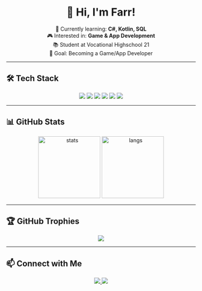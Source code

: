 <h1 align="center">👋 Hi, I'm Farr!</h1>

<p align="center">
  🔭 Currently learning: <b>C#, Kotlin, SQL</b><br>
  🎮 Interested in: <b>Game & App Development</b><br>
  📚 Student at Vocational Highschool 21<br>
  🚀 Goal: Becoming a Game/App Developer
</p>

---

## 🛠️ Tech Stack
<p align="center">
  <img src="https://img.shields.io/badge/-C%23-239120?style=for-the-badge&logo=c-sharp&logoColor=white" />
  <img src="https://img.shields.io/badge/-.NET-512BD4?style=for-the-badge&logo=dotnet&logoColor=white" />
  <img src="https://img.shields.io/badge/-Kotlin-0095D5?style=for-the-badge&logo=kotlin&logoColor=white" />
  <img src="https://img.shields.io/badge/-Android%20Studio-3DDC84?style=for-the-badge&logo=android-studio&logoColor=white" />
  <img src="https://img.shields.io/badge/Jetpack%20Compose-4285F4?style=for-the-badge&logo=jetpack-compose&logoColor=white" />
  <img src="https://img.shields.io/badge/-Unity-000000?style=for-the-badge&logo=unity&logoColor=white" />
</p>

---

## 📊 GitHub Stats
<p align="center">
  <img src="https://github-readme-stats.vercel.app/api?username=SrFarr&show_icons=true&theme=radical" alt="stats" height="165"/>
  <img src="https://github-readme-stats.vercel.app/api/top-langs/?username=SrFarr&layout=compact&theme=radical" alt="langs" height="165"/>
</p>

---

## 🏆 GitHub Trophies
<p align="center">
  <img src="https://github-profile-trophy.vercel.app/?username=SrFarr&theme=radical&no-frame=true&margin-w=15" />
</p>

---
## 📫 Connect with Me
<p align="center">
  <a href="mailto:farrsdev@gmail.com">
    <img src="https://img.shields.io/badge/Email-D14836?style=for-the-badge&logo=gmail&logoColor=white" />
  </a>
  <a href="https://instagram.com/Farrvchar">
    <img src="https://img.shields.io/badge/Instagram-E4405F?style=for-the-badge&logo=instagram&logoColor=white" />
  </a>
</p>

